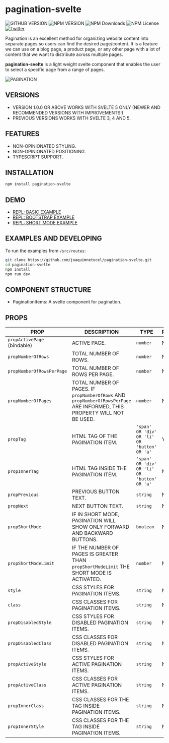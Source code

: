 # pagination-svelte

![GITHUB VERSION](https://img.shields.io/github/package-json/v/joaquimnetocel/pagination-svelte?label=github%20version&logo=github&color=lightgray) ![NPM VERSION](https://img.shields.io/npm/v/pagination-svelte?color=red&logo=npm&label=npm%20version) ![NPM Downloads](https://img.shields.io/npm/dw/pagination-svelte?color=red&label=npm%20downloads&logo=npm) ![NPM License](https://img.shields.io/npm/l/pagination-svelte?color) [![Twitter](https://img.shields.io/twitter/follow/:twitterHandle.svg?style=social&label=@joaquimnetocel)](https://twitter.com/joaquimnetocel)

Pagination is an excellent method for organizing website content into separate pages so users can find the desired page/content. It is a feature we can use on a blog page, a product page, or any other page with a lot of content that we want to distribute across multiple pages.

**pagination-svelte** is a light weight svelte component that enables the user to select a specific page from a range of pages.

![PAGINATION](./image.png)

## VERSIONS

- VERSION 1.0.0 OR ABOVE WORKS WITH SVELTE 5 ONLY (NEWER AND RECOMMENDED VERSIONS WITH IMPROVEMENTS!)
- PREVIOUS VERSIONS WORKS WITH SVELTE 3, 4 AND 5.

## FEATURES

- NON-OPINIONATED STYLING.
- NON-OPINIONATED POSITIONING.
- TYPESCRIPT SUPPORT.

## INSTALLATION

```bash
npm install pagination-svelte
```

## DEMO

- [REPL: BASIC EXAMPLE](https://svelte.dev/repl/1cb3d1d2e60546569c80258abb5834e5)
- [REPL: BOOTSTRAP EXAMPLE](https://svelte.dev/repl/00a67cfddc074cbbb22823f46fc5cc76)
- [REPL: SHORT MODE EXAMPLE](https://svelte.dev/repl/6208d3cbba394a14bb5a7529f78748b6)

## EXAMPLES AND DEVELOPING

To run the examples from `/src/routes`:

```bash
git clone https://github.com/joaquimnetocel/pagination-svelte.git
cd pagination-svelte
npm install
npm run dev
```

## COMPONENT STRUCTURE

- PaginationItems: A svelte component for pagination.

## PROPS

| PROP                        | DESCRIPTION                                                                                                              | TYPE                                         | REQUIRED | DEFAULT |
| --------------------------- | ------------------------------------------------------------------------------------------------------------------------ | -------------------------------------------- | -------- | ------- |
| `propActivePage` (bindable) | ACTIVE PAGE.                                                                                                             | `number`                                     | NO       | 1       |
| `propNumberOfRows`          | TOTAL NUMBER OF ROWS.                                                                                                    | `number`                                     | NO       | -       |
| `propNumberOfRowsPerPage`   | TOTAL NUMBER OF ROWS PER PAGE.                                                                                           | `number`                                     | NO       | -       |
| `propNumberOfPages`         | TOTAL NUMBER OF PAGES. IF `propNumberOfRows` AND `propNumberOfRowsPerPage` ARE INFORMED, THIS PROPERTY WILL NOT BE USED. | `number`                                     | NO       | 1       |
| `propTag`                   | HTML TAG OF THE PAGINATION ITEM.                                                                                         | `'span' OR 'div' OR 'li' OR 'button' OR 'a'` | YES      | -       |
| `propInnerTag`              | HTML TAG INSIDE THE PAGINATION ITEM.                                                                                     | `'span' OR 'div' OR 'li' OR 'button' OR 'a'` | NO       | `span`  |
| `propPrevious`              | PREVIOUS BUTTON TEXT.                                                                                                    | `string`                                     | NO       | -       |
| `propNext`                  | NEXT BUTTON TEXT.                                                                                                        | `string`                                     | NO       | -       |
| `propShortMode`             | IF IN SHORT MODE, PAGINATION WILL SHOW ONLY FORWARD AND BACKWARD BUTTONS.                                                | `boolean`                                    | NO       | `false` |
| `propShortModeLimit`        | IF THE NUMBER OF PAGES IS GREATER THAN `propShortModeLimit` THE SHORT MODE IS ACTIVATED.                                 | `number`                                     | NO       | `1000`  |
| `style`                     | CSS STYLES FOR PAGINATION ITEMS.                                                                                         | `string`                                     | NO       | -       |
| `class`                     | CSS CLASSES FOR PAGINATION ITEMS.                                                                                        | `string`                                     | NO       | -       |
| `propDisabledStyle`         | CSS STYLES FOR DISABLED PAGINATION ITEMS.                                                                                | `string`                                     | NO       | -       |
| `propDisabledClass`         | CSS CLASSES FOR DISABLED PAGINATION ITEMS.                                                                               | `string`                                     | NO       | -       |
| `propActiveStyle`           | CSS STYLES FOR ACTIVE PAGINATION ITEMS.                                                                                  | `string`                                     | NO       | -       |
| `propActiveClass`           | CSS CLASSES FOR ACTIVE PAGINATION ITEMS.                                                                                 | `string`                                     | NO       | -       |
| `propInnerClass`            | CSS CLASSES FOR THE TAG INSIDE PAGINATION ITEMS.                                                                         | `string`                                     | NO       | -       |
| `propInnerStyle`            | CSS CLASSES FOR THE TAG INSIDE PAGINATION ITEMS.                                                                         | `string`                                     | NO       | -       |
